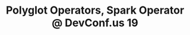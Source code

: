 ---
title: "Polyglot Operators, Spark Operator @ DevConf.us 19"
description: "In this talk Jiri Kremser and Mike McCune will show a library for implementing the operator pattern for Kubernetes in JVM languages. The library has been used to develop an operator for deploying and managing Apache Spark clusters in Kubernetes. The talk will also feature a live-coding demo in which you will see how easy it is to create a new operator from scratch on your own."
link: "https://devconfus2019.sched.com/event/RFCk/polyglot-operators-spark-operator"
tags: ["spark", "DevConf", "openshift", "kubernetes-operator"]
weight: 80
year: 2019
draft: false
---
